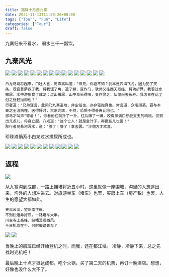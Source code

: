 ```yaml
---
title: 霜降十月游九寨
date: 2021-11-13T11:20:26+08:00
tags: ["Tour", "Fun", "Life"]
categories: ["Tour"]
draft: false
---
```


九寨归来不看水，
弱水三千一瓢饮。

<!--more-->

## 九寨风光

![](https://seanxpcom-1252122045.cos.ap-nanjing.myqcloud.com/Tour-Jiuzhaigou/01.jpg)
![](https://seanxpcom-1252122045.cos.ap-nanjing.myqcloud.com/Tour-Jiuzhaigou/001.jpeg)
![](https://seanxpcom-1252122045.cos.ap-nanjing.myqcloud.com/Tour-Jiuzhaigou/02.jpg)
![](https://seanxpcom-1252122045.cos.ap-nanjing.myqcloud.com/Tour-Jiuzhaigou/03.jpg)
![](https://seanxpcom-1252122045.cos.ap-nanjing.myqcloud.com/Tour-Jiuzhaigou/04.jpg)
![](https://seanxpcom-1252122045.cos.ap-nanjing.myqcloud.com/Tour-Jiuzhaigou/05.jpg)
![](https://seanxpcom-1252122045.cos.ap-nanjing.myqcloud.com/Tour-Jiuzhaigou/06.jpg)
![](https://seanxpcom-1252122045.cos.ap-nanjing.myqcloud.com/Tour-Jiuzhaigou/07.jpg)
![](https://seanxpcom-1252122045.cos.ap-nanjing.myqcloud.com/Tour-Jiuzhaigou/08.jpg)
![](https://seanxpcom-1252122045.cos.ap-nanjing.myqcloud.com/Tour-Jiuzhaigou/09.jpg)
![](https://seanxpcom-1252122045.cos.ap-nanjing.myqcloud.com/Tour-Jiuzhaigou/10.jpg)
![](https://seanxpcom-1252122045.cos.ap-nanjing.myqcloud.com/Tour-Jiuzhaigou/11.jpg)
![](https://seanxpcom-1252122045.cos.ap-nanjing.myqcloud.com/Tour-Jiuzhaigou/012.jpeg)
![](https://seanxpcom-1252122045.cos.ap-nanjing.myqcloud.com/Tour-Jiuzhaigou/013.jpeg)
![](https://seanxpcom-1252122045.cos.ap-nanjing.myqcloud.com/Tour-Jiuzhaigou/014.jpeg)
![](https://seanxpcom-1252122045.cos.ap-nanjing.myqcloud.com/Tour-Jiuzhaigou/13.jpg)

	白龙马跳将起来，口吐人言，厉声高叫道："师兄，你岂不知？我本是西海飞龙，因为犯了天条，观音菩萨救了我，将我锯了角，退了鳞，变作马，驮师父往西天取经，将功折罪。我若过水撒尿，水中游鱼食了成龙；过山撒尿，山中草头得味，变作灵芝，仙僮采去长寿。我怎肯在此尘俗之处轻抛却也？"
	行者道："兄弟谨言，此间乃九寨圣地，非尘俗也，亦非轻抛弃也。常言道，众毛攒裘，要与本寨之王治病哩。医得好时，大家光辉，不然，恐惧不得善离此地也。"
	那马才叫声"等着！"，你看他往前扑了一扑，往后蹲了一蹲，咬得那满口牙龁支支的响喨，仅努出几点儿，将身立起。八戒道："这个亡人！就是金汁子，再撒些儿也罢！"
	那行者见悬河泻水，道："够了！够了！拿去罢。"沙僧方才欢喜。

珍珠滩确系小白龙过水撒尿所成也。

![](https://seanxpcom-1252122045.cos.ap-nanjing.myqcloud.com/Tour-Jiuzhaigou/14.jpg)
![](https://seanxpcom-1252122045.cos.ap-nanjing.myqcloud.com/Tour-Jiuzhaigou/015.jpeg)
![](https://seanxpcom-1252122045.cos.ap-nanjing.myqcloud.com/Tour-Jiuzhaigou/15.jpg)
![](https://seanxpcom-1252122045.cos.ap-nanjing.myqcloud.com/Tour-Jiuzhaigou/16.jpg)
![](https://seanxpcom-1252122045.cos.ap-nanjing.myqcloud.com/Tour-Jiuzhaigou/17.jpg)
![](https://seanxpcom-1252122045.cos.ap-nanjing.myqcloud.com/Tour-Jiuzhaigou/18.jpg)
![](https://seanxpcom-1252122045.cos.ap-nanjing.myqcloud.com/Tour-Jiuzhaigou/19.jpg)
![](https://seanxpcom-1252122045.cos.ap-nanjing.myqcloud.com/Tour-Jiuzhaigou/20.jpg)
![](https://seanxpcom-1252122045.cos.ap-nanjing.myqcloud.com/Tour-Jiuzhaigou/21.jpg)
![](https://seanxpcom-1252122045.cos.ap-nanjing.myqcloud.com/Tour-Jiuzhaigou/22.jpg)
![](https://seanxpcom-1252122045.cos.ap-nanjing.myqcloud.com/Tour-Jiuzhaigou/23.jpg)
![](https://seanxpcom-1252122045.cos.ap-nanjing.myqcloud.com/Tour-Jiuzhaigou/24.jpg)

## 返程
![](https://seanxpcom-1252122045.cos.ap-nanjing.myqcloud.com/Tour-Jiuzhaigou/25.jpeg)

从九寨沟到成都，一路上拥堵将近五小时。这里就像一座围城，沟里的人想逃出来，沟外的人想冲进去。对旅游坐车（堵车）也罢，买房上车（房产税）也罢，人生的愿望大都如此。

	天高云淡，望断南飞雁。
	不到松潘非好汉，一路堵车大半。
	川主寺上高峰，经幡漫卷西风。
	今日机票在手，何时脚踏青龙？

![](https://seanxpcom-1252122045.cos.ap-nanjing.myqcloud.com/Tour-Jiuzhaigou/26.jpeg)
![](https://seanxpcom-1252122045.cos.ap-nanjing.myqcloud.com/Tour-Jiuzhaigou/27.JPG)

当晚上的航班已经开始登机之时，而我，还在都江堰。
冷静，冷静下来，总之先找时光机吧！

最后晚上十点才抵达成都，吃个火锅，买了第二天的机票，再订一晚酒店。想想，好像也没什么大不了。
